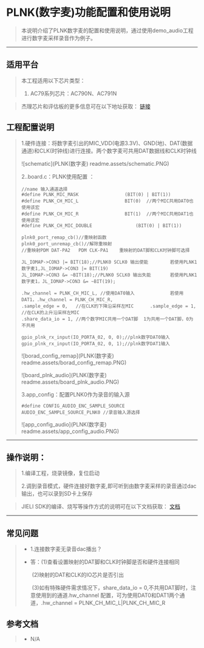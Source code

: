 ﻿# PLNK(数字麦)功能配置和使用说明

> 本说明介绍了PLNK数字麦的配置和使用说明，通过使用demo_audio工程进行数字麦采样录音作为例子。

---

## 适用平台

> 本工程适用以下芯片类型：
>
> 1. AC79系列芯片：AC790N、AC791N

> 杰理芯片和评估板的更多信息可在以下地址获取：
> [链接](https://shop321455197.taobao.com/?spm=a230r.7195193.1997079397.2.2a6d391d3n5udo)

## 工程配置说明

> 1.硬件连接：将数字麦引出的MIC_VDD(电源3.3V)、GND(地)、DAT(数据通道)和CLK(时钟线)进行连接。两个数字麦可共用DAT数据线和CLK时钟线
>
> ![schematic](PLNK(数字麦) readme.assets/schematic.PNG)
>
> 2..board.c：PLNK使用配置 ：
>
> ```
> //name 输入通道选择
> #define PLNK_MIC_MASK					(BIT(0) | BIT(1))
> #define PLNK_CH_MIC_L					BIT(0)	//两个MIC共用DAT0也使用该宏
> #define PLNK_CH_MIC_R					BIT(1)  //两个MIC共用DAT1也使用该宏
> #define PLNK_CH_MIC_DOUBLE				(BIT(0) | BIT(1))
> 
> plnk0_port_remap_cb()//重映射函数
> plnk0_port_unremap_cb()//解除重映射
> //重映射PDM DAT-PA2   PDM CLK-PA1    重映射的DAT脚和CLK时钟脚可选择
> 
> JL_IOMAP->CON3 |= BIT(18);//PLNK0 SCLK0 输出使能        若使用PLNK1数字麦1,JL_IOMAP->CON3 |= BIT(19) 
> JL_IOMAP->CON3 &= ~BIT(18);//PLNK0 SCLK0 输出失能       若使用PLNK1数字麦1，JL_IOMAP->CON3 &= ~BIT(19);
> 
> .hw_channel = PLNK_CH_MIC_L, //使用DAT0输入             若使用DAT1，.hw_channel = PLNK_CH_MIC_R,
> .sample_edge = 0,   //在CLK的下降沿采样左MIC      .sample_edge = 1, //在CLK的上升沿采样左MIC
> .share_data_io = 1, //两个数字MIC共用一个DAT脚  1为共用一个DAT脚，0为不共用    
> 
> gpio_plnk_rx_input(IO_PORTA_02, 0, 0);//plnk数字DAT0输入
> gpio_plnk_rx_input(IO_PORTA_02, 0, 1);//plnk数字DAT1输入
> ```
>
> ![borad_config_remap](PLNK(数字麦) readme.assets/borad_config_remap.PNG)
>
> ![board_plnk_audio](PLNK(数字麦) readme.assets/board_plnk_audio.PNG)
>
> 3.app_config：配置PLNK0作为录音的输入源
>
> ```
> #define CONFIG_AUDIO_ENC_SAMPLE_SOURCE      AUDIO_ENC_SAMPLE_SOURCE_PLNK0 //录音输入源选择
> ```
>
> ![app_config_audio](PLNK(数字麦) readme.assets/app_config_audio.PNG)
---

## 操作说明：

>1.编译工程，烧录镜像，复位启动
>
>2.调到录音模式，硬件连接好数字麦,即可听到由数字麦采样的录音通过dac输出，也可以录到SD卡上保存

> JIELI SDK的编译、烧写等操作方式的说明可在以下文档获取：
> [文档](/doc/stuff/usb%20updater.pdf)

---

## 常见问题

> * 1.连接数字麦无录音dac播出？
>
> * 答：(1)查看设置映射的DAT脚和CLK时钟脚是否和硬件连接相同
>
>   ​        (2)映射的DAT和CLK的IO芯片是否引出
>
>   ​		(3)如有特殊硬件需求情况下，share_data_io = 0,不共用DAT脚时，注意使用到的通道.hw_channel 配置，可为使用DAT0和DAT1两个通道，.hw_channel = PLNK_CH_MIC_L|PLNK_CH_MIC_R 

## 参考文档

> * N/A